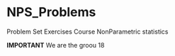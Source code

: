 # NPS_Problems
Problem Set Exercises Course NonParametric statistics

**IMPORTANT** We are the groou 18
